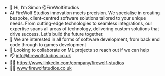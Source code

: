 - 👋 Hi, I’m Simon @FireWolfStudios
- At FireWolf Studios innovation meets precision. We specialise in creating bespoke, client-centred software solutions tailored to your unique needs. From cutting-edge technologies to seamless integrations, our expertise spans all areas of technology, delivering custom solutions that drive success. Let's build the future together.
- 👀 We are interested in all forms of software development, from back end code through to games development
- 💞️ Looking to collaborate on ML projects so reach out if we can help
- 📫 info@firewolfstudios.co.uk
- 👨‍💻 https://www.linkedin.com/company/firewolf-studios
- 👨‍💻 www.firewolfstudios.co.uk
